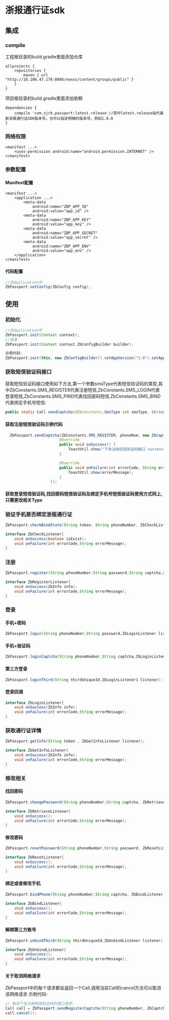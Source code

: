 # 浙报通行证sdk

## 集成
### compile
工程根目录的build.gradle里面添加仓库

```
allprojects {
    repositories {
        maven { url "http://10.100.47.176:8086/nexus/content/groups/public" }
    }
}

```

项目根目录的build.gradle里面添加依赖

```
dependencies {
	compile 'com.zjrb.passport:latest.release'//其中latest.release指代最新浙报通行证SDK版本号，也可以指定明确的版本号，例如1.0.0
}

```

### 网络权限
```
<manifest ...>
	<uses-permission android:name="android.permission.INTERNET" />
</manifest>
```

### 参数配置
#### Manifest配置

```
<manifest ...>
	<application ...>
		<meta-data
			android:name="ZBP_APP_ID"
			android:value="app_id" />
		<meta-data
			android:name="ZBP_APP_KEY"
			android:value="app_key" />
		<meta-data
			android:name="ZBP_APP_SECRET"
			android:value="app_secret" />
		<meta-data
			android:name="ZBP_APP_ENV"
			android:value="app_env" />
	</application>
</manifest>
```

#### 代码配置

```java
//在Application中
ZbPassport.setConfig(ZbConfig config);
```

## 使用

### 初始化

```java
//在Application中
ZbPassport.init(Context context);
//或者
ZbPassport.init(Context context,ZbConfigBuilder builder);

示例代码:
ZbPassport.init(this, new ZbConfigBuilder().setAppVersion("1.0").setAppUuid("uuid"));

```

### 获取短信验证码接口
获取短信验证码接口使用如下方法,第一个参数smsType代表短信验证码的类型,其中ZbConstants.SMS_REGISTER代表注册短信,ZbConstants.SMS_LOGIN代表登录短信,ZbConstants.SMS_FIND代表找回密码短信,ZbConstants.SMS_BIND代表绑定手机号短信:
```java
public static Call sendCaptcha(@ZbConstants.SmsType int smsType, String phoneNumber, ZbCaptchaSendListener listener)
```
#### 获取注册短信验证码示例代码

```java
  ZbPassport.sendCaptcha(ZbConstants.SMS_REGISTER, phoneNum, new ZbCaptchaSendListener() {
                        @Override
                        public void onSuccess() {
                            ToastUtil.show("下发注册短信验证码接口 success");
                        }

                        @Override
                        public void onFailure(int errorCode, String errorMessage) {
                            ToastUtil.show(errorMessage);
                        }
                    });
```

#### 获取登录短信验证码,找回密码短信验证码及绑定手机号短信验证码使用方式同上,只需更改相关Type


### 验证手机是否绑定浙报通行证

```java
ZbPassport.checkBindState(String token, String phoneNumber, ZbCheckListener listener);

interface ZbCheckListener{
	void onSuccess(boolean isExist);
	void onFailure(int errorCode,String errorMessage);
}
```

### 注册

```java
ZbPassport.register(String phoneNumber,String password,String captcha,ZbRegisterListener listener);

interface ZbRegisterListener{
	void onSuccess(ZbInfo info);
	void onFailure(int errorCode,String errorMessage);
}
```

### 登录

#### 手机+密码

```java
ZbPassport.login(String phoneNumber,String password,ZbLoginListener listener);
```
#### 手机+验证码

```java
ZbPassport.loginCaptcha(String phoneNumber,String captcha,ZbLoginListener listener);
```

#### 第三方登录

```java
ZbPassport.loginThird(String thirdUniqueId,ZbLoginListener1 listener);
```

#### 登录回调

```java
interface ZbLoginListener{
	void onSuccess(ZbInfo info);
	void onFailure(int errorCode,String errorMessage);
}
```

### 获取通行证详情

```java
ZbPassport.getInfo(String token , ZbGetInfoListener listener);

interface ZbGetInfoListener{
	void onSuccess(ZbInfo info);
	void onFailure(int errorCode,String errorMessage);
}
```

### 修改相关
#### 找回密码

```java
ZbPassport.changePassword(String phoneNumber,String captcha, ZbRetrieveListener listener);

interface ZbRetrieveListener{
	void onSuccess();
	void onFailure(int errorCode,String errorMessage);
}
```

#### 修改密码

```java
ZbPassport.resetPassword(String phoneNumber,String password, ZbResetListener listener);

interface ZbResetListener{
	void onSuccess();
	void onFailure(int errorCode,String errorMessage);
}

```

#### 绑定或者修改手机

```java
ZbPassport.bindPhone(String phoneNumber,String captcha, ZbBindListener listener);

interface ZbBindListener{
	void onSuccess();
	void onFailure(int errorCode,String errorMessage);
}
```

#### 解绑第三方账号

```java
ZbPassport.unbindThird(String thirdUniqueId,ZbUnbindListener listener);

interface ZbUnbindListener{
	void onSuccess();
	void onFailure(int errorCode,String errorMessage);
}
```

#### 关于取消网络请求
ZbPassport中的每个请求都会返回一个Call,调用当前Call的cancel方法可以取消该网络请求
示例代码:
```java
// 取消下发注册短信验证码的接口请求:
Call call = ZbPassport.sendRegisterCaptcha(String phoneNumber, ZbCaptchaListener listener);
call.cancel();
```



